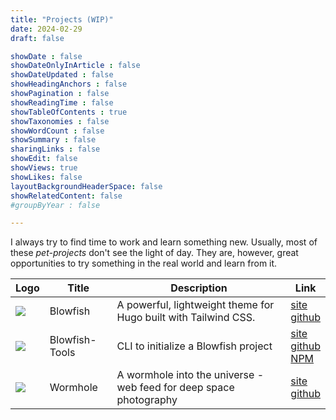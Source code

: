 ```yaml
---
title: "Projects (WIP)"
date: 2024-02-29
draft: false

showDate : false
showDateOnlyInArticle : false
showDateUpdated : false
showHeadingAnchors : false
showPagination : false
showReadingTime : false
showTableOfContents : true
showTaxonomies : false 
showWordCount : false
showSummary : false
sharingLinks : false
showEdit: false
showViews: true
showLikes: false
layoutBackgroundHeaderSpace: false
showRelatedContent: false
#groupByYear : false

---
```


I always try to find time to work and learn something new. Usually, most of these _pet-projects_ don't see the light of day. They are, however, great opportunities to try something in the real world and learn from it.

<table>
    <thead>
        <tr>
            <th>Logo</th>
            <th>Title</th>
            <th>Description</th>
            <th>Link</th>
        </tr>
    </thead>
    <tbody>
         <tr>
            <td><img class="customEntitityAlbum" style="background-color:transparent" src="blowfish_logo.png"/></td>
            <td>Blowfish</td>
            <td>A powerful, lightweight theme for Hugo built with Tailwind CSS.</td>
            <td><a target="_blank" href="https://blowfish.page">site</a></br><a target="_blank" href="https://github.com/nunocoracao/blowfish">github</a></td>
        </tr>
         <tr>
            <td><img class="customEntitityAlbum" style="background-color:transparent" src="blowfish-tools.png"/></td>
            <td>Blowfish-Tools</td>
            <td>CLI to initialize a Blowfish project</td>
            <td><a target="_blank" href="https://blowfish.page">site</a></br><a target="_blank" href="https://github.com/nunocoracao/blowfish-tools">github</a></br><a target="_blank" href="https://www.npmjs.com/package/blowfish-tools">NPM</a></td>
        </tr>
        <tr>
            <td><img class="customEntitityAlbum" style="background-color:transparent" src="wormhole-logo-square.png"/></td>
            <td>Wormhole</td>
            <td>A wormhole into the universe - web feed for deep space photography</td>
            <td><a target="_blank" href="https://wormhole.photos">site</a></br><a target="_blank" href="https://github.com/wormhole-photos">github</a></td>
        </tr>
    </tbody>
</table>

